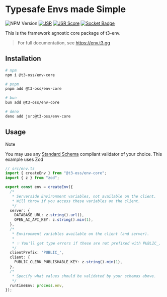 # Typesafe Envs made Simple

![NPM Version](https://img.shields.io/npm/v/%40t3-oss%2Fenv-core)
[![JSR](https://jsr.io/badges/@t3-oss/env-core)](https://jsr.io/@t3-oss/env-core)
[![JSR Score](https://jsr.io/badges/@t3-oss/env-core/score)](https://jsr.io/@t3-oss/env-core)
[![Socket Badge](https://socket.dev/api/badge/npm/package/@t3-oss/env-core)](https://socket.dev/npm/package/@t3-oss/env-core/overview)

This is the framework agnostic core package of t3-env.

> For full documentation, see https://env.t3.gg


## Installation

```bash
# npm
npm i @t3-oss/env-core

# pnpm
pnpm add @t3-oss/env-core

# bun
bun add @t3-oss/env-core

# deno
deno add jsr:@t3-oss/env-core
```

## Usage

> [!NOTE]
>
> You may use any [Standard Schema](https://standardschema.dev) compliant validator of your choice. This example uses Zod

```ts
// src/env.ts
import { createEnv } from "@t3-oss/env-core";
import { z } from "zod";

export const env = createEnv({
  /*
   * Serverside Environment variables, not available on the client.
   * Will throw if you access these variables on the client.
   */
  server: {
    DATABASE_URL: z.string().url(),
    OPEN_AI_API_KEY: z.string().min(1),
  },
  /*
   * Environment variables available on the client (and server).
   *
   * 💡 You'll get type errors if these are not prefixed with PUBLIC_.
   */
  clientPrefix: 'PUBLIC_',
  client: {
    PUBLIC_CLERK_PUBLISHABLE_KEY: z.string().min(1),
  },
  /*
   * Specify what values should be validated by your schemas above.
   */
  runtimeEnv: process.env,
});
```